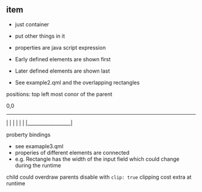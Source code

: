 ## item
* just container
* put other things in it
* properties are java script expression

* Early defined elements are shown first
* Later defined elements are shown last
* See example2.qml and the overlapping rectangles

positions:
top left most conor of the parent

0,0
____________________
|                  |
|                  |
|                  |
|__________________|

proberty bindings
- see examaple3.qml
- properies of different elements are connected
- e.g. Rectangle has the width of the input field which could change during the runtime

child could overdraw parents
disable with `clip: true`
clipping cost extra at runtime
